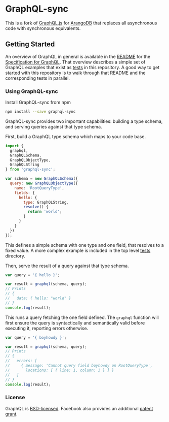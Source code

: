 # GraphQL-sync

This is a fork of [GraphQL.js](https://github.com/graphql/graphql-js) for [ArangoDB](https://www.arangodb.com) that replaces all asynchronous code with synchronous equivalents.

## Getting Started

An overview of GraphQL in general is available in the
[README](https://github.com/facebook/graphql/blob/master/README.md) for the
[Specification for GraphQL](https://github.com/facebook/graphql). That overview
describes a simple set of GraphQL examples that exist as [tests](src/__tests__)
in this repository. A good way to get started with this repository is to walk
through that README and the corresponding tests in parallel.

### Using GraphQL-sync

Install GraphQL-sync from npm

```sh
npm install --save graphql-sync
```

GraphQL-sync provides two important capabilities: building a type schema, and
serving queries against that type schema.

First, build a GraphQL type schema which maps to your code base.

```js
import {
  graphql,
  GraphQLSchema,
  GraphQLObjectType,
  GraphQLString
} from 'graphql-sync';

var schema = new GraphQLSchema({
  query: new GraphQLObjectType({
    name: 'RootQueryType',
    fields: {
      hello: {
        type: GraphQLString,
        resolve() {
          return 'world';
        }
      }
    }
  })
});
```

This defines a simple schema with one type and one field, that resolves
to a fixed value. A more complex example is included in the top level
[tests](src/__tests__) directory.

Then, serve the result of a query against that type schema.

```js
var query = '{ hello }';

var result = graphql(schema, query);
// Prints
// {
//   data: { hello: "world" }
// }
console.log(result);
```

This runs a query fetching the one field defined. The `graphql` function will
first ensure the query is syntactically and semantically valid before executing
it, reporting errors otherwise.

```js
var query = '{ boyhowdy }';

var result = graphql(schema, query);
// Prints
// {
//   errors: [
//     { message: 'Cannot query field boyhowdy on RootQueryType',
//       locations: [ { line: 1, column: 3 } ] }
//   ]
// }
console.log(result);
```

### License

GraphQL is [BSD-licensed](https://github.com/arangodb/graphql-sync/blob/master/LICENSE).
Facebook also provides an additional [patent grant](https://github.com/arangodb/graphql-sync/blob/master/PATENTS).
